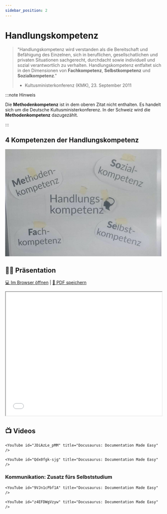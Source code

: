 ```yaml
---
sidebar_position: 2
---
```


# Handlungskompetenz

> "Handlungskompetenz wird verstanden als die Bereitschaft und Befähigung des Einzelnen, sich in beruflichen, gesellschatlichen und privaten Situationen sachgerecht, durchdacht sowie individuell und sozial verantwortlich zu verhalten. Handlungskompetenz entfaltet sich in den Dimensionen von **Fachkompetenz**, **Selbstkompetenz** und **Sozialkompetenz**."
> - Kultusministerkonferenz (KMK), 23. September 2011

:::note Hinweis

Die **Methodenkompetenz** ist in dem oberen Zitat nicht enthalten. Es handelt sich um die Deutsche Kultusministerkonferenz. In der Schweiz wird die **Methodenkompetenz** dazugezählt.

:::

## 4 Kompetenzen der Handlungskompetenz

![](../img/handlungskompetenz.png)

## :teacher: Präsentation

[:computer: Im Browser öffnen](pathname:///slides/handlungskompetenz) | [:floppy_disk: PDF speichern](pathname:///slides/handlungskompetenz.pdf)

<iframe src="/bbzbl-modul-431/slides/handlungskompetenz" width="100%" height="400px"></iframe>

## :tv: Videos

<div class="grid"><div>

```mdx-code-block
<YouTube id="JDiAzLe_pMM" title="Docusaurus: Documentation Made Easy" />
```

</div><div>

```mdx-code-block
<YouTube id="Qdx0fgk-sjg" title="Docusaurus: Documentation Made Easy" />
```

</div></div>

### Kommunikation: Zusatz fürs Selbststudium

<div class="grid"><div>

```mdx-code-block
<YouTube id="9VJn1cPbf1A" title="Docusaurus: Documentation Made Easy" />
```

</div><div>

```mdx-code-block
<YouTube id="z4EFDWgVzyw" title="Docusaurus: Documentation Made Easy" />
```

</div></div>

